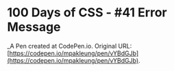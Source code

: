 # 100 Days of CSS - #41 Error Message
 _A Pen created at CodePen.io. Original URL: [https://codepen.io/mpakleung/pen/vYBdGJb](https://codepen.io/mpakleung/pen/vYBdGJb).

 